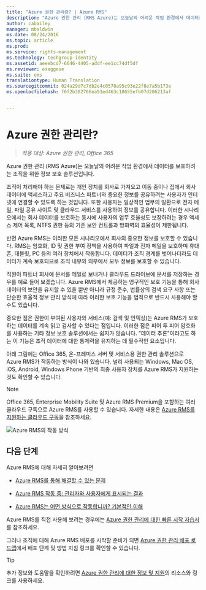 ```yaml
---
title: "Azure 권한 관리란? | Azure RMS"
description: "Azure 권한 관리 (RMS Azure)는 오늘날의 어려운 작업 환경에서 데이터를 보호하려는 조직을 위한 정보 보호 솔루션입니다."
author: cabailey
manager: mbaldwin
ms.date: 08/24/2016
ms.topic: article
ms.prod: 
ms.service: rights-management
ms.technology: techgroup-identity
ms.assetid: aeeebcd7-6646-4405-addf-ee1cc74df5df
ms.reviewer: esaggese
ms.suite: ems
translationtype: Human Translation
ms.sourcegitcommit: 024a29d7c7db2e4c0578a95c93e22f8e7a5b173e
ms.openlocfilehash: f6f2b382766ea91ed463c18655efb07d206213af


---
```


# Azure 권한 관리란?

>*적용 대상: Azure 권한 관리, Office 365*


Azure 권한 관리 (RMS Azure)는 오늘날의 어려운 작업 환경에서 데이터를 보호하려는 조직을 위한 정보 보호 솔루션입니다.

조직이 처리해야 하는 문제로는 개인 장치를 회사로 가져오고 이동 중이나 집에서 회사 데이터에 액세스하고 주요 비즈니스 파트너와 중요한 정보를 공유하려는 사용자가 인터넷에 연결할 수 있도록 하는 것입니다. 또한 사용자는 일상적인 업무의 일환으로 전자 메일, 파일 공유 사이트 및 클라우드 서비스를 사용하여 정보를 공유합니다. 이러한 시나리오에서는 회사 데이터를 보호하는 동시에 사용자의 업무 효율성도 보장하려는 경우 액세스 제어 목록, NTFS 권한 등의 기존 보안 컨트롤과 방화벽의 효율성이 제한됩니다.

반면 Azure RMS는 이러한 모든 시나리오에서 회사의 중요한 정보를 보호할 수 있습니다. RMS는 암호화, ID 및 권한 부여 정책을 사용하여 파일과 전자 메일을 보호하며 휴대폰, 태블릿, PC 등의 여러 장치에서 작동합니다. 데이터가 조직 경계를 벗어나더라도 데이터가 계속 보호되므로 조직 내부와 외부에서 모두 정보를 보호할 수 있습니다.

직원이 파트너 회사에 문서를 메일로 보내거나 클라우드 드라이브에 문서를 저장하는 경우를 예로 들어 보겠습니다. Azure RMS에서 제공하는 영구적인 보호 기능을 통해 회사 데이터의 보안을 유지할 수 있을 뿐만 아니라 규정 준수, 법률상의 검색 요구 사항 또는 단순한 효율적 정보 관리 방식에 따라 이러한 보호 기능을 법적으로 반드시 사용해야 할 수도 있습니다.

중요한 점은 권한이 부여된 사용자와 서비스(예: 검색 및 인덱싱)는 Azure RMS가 보호하는 데이터를 계속 읽고 검사할 수 있다는 점입니다. 이러한 점은 피어 투 피어 암호화를 사용하는 기타 정보 보호 솔루션에서는 쉽지가 않습니다. "데이터 추론"이라고도 하는 이 기능은 조직 데이터에 대한 통제력을 유지하는 데 필수적인 요소입니다.

아래 그림에는 Office 365, 온-프레미스 서버 및 서비스용 권한 관리 솔루션으로 Azure RMS가 작동하는 방식이 나와 있습니다. 널리 사용되는 Windows, Mac OS, iOS, Android, Windows Phone 기반의 최종 사용자 장치를 Azure RMS가 지원하는 것도 확인할 수 있습니다.

> [!NOTE]
Office 365, Enterprise Mobility Suite 및 Azure RMS Premium을 포함하는 여러 클라우드 구독으로 Azure RMS를 사용할 수 있습니다. 자세한 내용은 [Azure RMS를 지원하는 클라우드 구독](../get-started/requirements-subscriptions.md)을 참조하세요.

![Azure RMS의 작동 방식](../media/AzRMS_elements.png)

## 다음 단계

Azure RMS에 대해 자세히 알아보려면

-   [Azure RMS를 통해 해결할 수 있는 문제](azure-rms-problems-it-solves.md)

-   [Azure RMS 작동 중: 관리자와 사용자에게 표시되는 결과](what-admins-users-see.md)

-   [Azure RMS는 어떤 방식으로 작동합니까? 기본적인 이해](how-does-it-work.md)



Azure RMS를 직접 사용해 보려는 경우에는 [Azure 권한 관리에 대한 빠른 시작 자습서](../get-started/quick-start-tutorial.md)를 참조하세요.

그러나 조직에 대해 Azure RMS 배포를 시작할 준비가 되면 [Azure 권한 관리 배포 로드맵](../plan-design/deployment-roadmap.md)에서 배포 단계 및 방법 지침 링크를 확인할 수 있습니다.

> [!TIP]
> 추가 정보와 도움말을 확인하려면 [Azure 권한 관리에 대한 정보 및 지원](../get-started/information-support.md)의 리소스와 링크를 사용하세요.



<!--HONumber=Aug16_HO4-->


